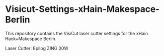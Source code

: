 # Visicut-Settings-xHain-Makespace-Berlin

This repository contains the VisiCut laser cutter settings for the xHain Hack+Makespace  Berlin.  

Laser Cutter: Epilog ZING 30W
